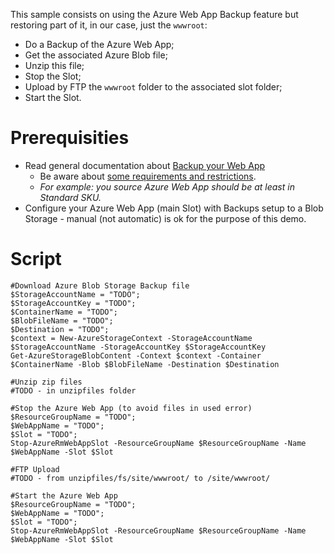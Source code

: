 This sample consists on using the Azure Web App Backup feature but restoring part of it, in our case, just the `wwwroot`:

- Do a Backup of the Azure Web App;
- Get the associated Azure Blob file;
- Unzip this file;
- Stop the Slot;
- Upload by FTP the `wwwroot` folder to the associated slot folder;
- Start the Slot.

# Prerequisities

- Read general documentation about [Backup your Web App](https://docs.microsoft.com/azure/app-service/web-sites-backup)
  - Be aware about [some requirements and restrictions](https://docs.microsoft.com/azure/app-service/web-sites-backup#requirements-and-restrictions).
  - *For example: you source Azure Web App should be at least in Standard SKU.*
- Configure your Azure Web App (main Slot) with Backups setup to a Blob Storage - manual (not automatic) is ok for the purpose of this demo.

# Script

```
#Download Azure Blob Storage Backup file
$StorageAccountName = "TODO";
$StorageAccountKey = "TODO";
$ContainerName = "TODO";
$BlobFileName = "TODO";
$Destination = "TODO";
$context = New-AzureStorageContext -StorageAccountName $StorageAccountName -StorageAccountKey $StorageAccountKey
Get-AzureStorageBlobContent -Context $context -Container $ContainerName -Blob $BlobFileName -Destination $Destination

#Unzip zip files
#TODO - in unzipfiles folder

#Stop the Azure Web App (to avoid files in used error)
$ResourceGroupName = "TODO";
$WebAppName = "TODO";
$Slot = "TODO";
Stop-AzureRmWebAppSlot -ResourceGroupName $ResourceGroupName -Name $WebAppName -Slot $Slot

#FTP Upload
#TODO - from unzipfiles/fs/site/wwwroot/ to /site/wwwroot/

#Start the Azure Web App
$ResourceGroupName = "TODO";
$WebAppName = "TODO";
$Slot = "TODO";
Stop-AzureRmWebAppSlot -ResourceGroupName $ResourceGroupName -Name $WebAppName -Slot $Slot
```